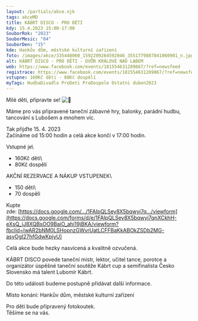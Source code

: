```yaml
---
layout: /partials/akce.njk
tags: akceMD
title: KÁBRT DISCO - PRO DĚTI
kdy: 15.4.2023 15:00-17:00
SouborRok: "2023"
SouborMesic: "04"
SouborDen: "15"
kde: Hankův dům, městské kulturní zařízení
foto: /images/akce/335448060_1592209264592046_3551779887841060901_n.jpg
alt: KÁBRT DISCO - PRO DĚTI - DVŮR KRÁLOVÉ NAD LABEM
web: https://www.facebook.com/events/181554631289867/?ref=newsfeed
registrace: https://www.facebook.com/events/181554631289867/?ref=newsfeed
vstupne: 160Kč děti - 80Kč dospělí
myTags: HudbaDivadlo ProDeti ProDospele Ostatni duben2023
---
```

<!--StartFragment-->

Milé děti, připravte se! ![🙂](https://static.xx.fbcdn.net/images/emoji.php/v9/t4c/1/16/1f642.png)

Máme pro vás připravené taneční zábavné hry, balonky, parádní hudbu, tancování s Lubošem a mnohem víc.

Tak přijďte 15. 4. 2023\
Začínáme od 15:00 hodin a celá akce končí v 17:00 hodin.

Vstupné je\
- 160Kč děti\
- 80Kč dospělí

AKČNÍ REZERVACE A NÁKUP VSTUPENEK\
- 150 děti\
- 70 dospělí

Kupte zde: [https://docs.google.com/.../1FAIpQLSey8X5bqwyj7q.../viewform](https://docs.google.com/forms/d/e/1FAIpQLSey8X5bqwyj7qnXCkhH-eXsQ_jJ8XQBsOO9BaiO_ahi19jBKA/viewform?fbclid=IwAR2bNM0LSHopnzGWvrUatLCFFBaKkABOkZSDb2MG-asyOgI27hfGdwKpjyU)

Celá akce bude hezky nasvícená a kvalitně ozvučená.

KÁBRT DISCO povede taneční mistr, lektor, učitel tance, porotce a organizátor úspěšné taneční soutěže Kábrt cup a semifinalista Česko Slovensko má talent Lubomír Kábrt.

Do této události budeme postupně přidávat další informace.

Místo konání: Hankův dům, městské kulturní zařízení

Pro děti bude připravený fotokoutek.\
Těšíme se na vás.

<!--EndFragment-->